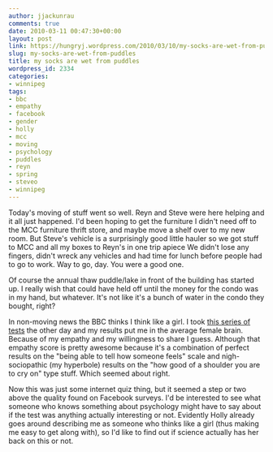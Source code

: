 ```yaml
---
author: jjackunrau
comments: true
date: 2010-03-11 00:47:30+00:00
layout: post
link: https://hungryj.wordpress.com/2010/03/10/my-socks-are-wet-from-puddles/
slug: my-socks-are-wet-from-puddles
title: my socks are wet from puddles
wordpress_id: 2334
categories:
- winnipeg
tags:
- bbc
- empathy
- facebook
- gender
- holly
- mcc
- moving
- psychology
- puddles
- reyn
- spring
- steveo
- winnipeg
---
```


Today's moving of stuff went so well. Reyn and Steve were here helping and it all just happened. I'd been hoping to get the furniture I didn't need off to the MCC furniture thrift store, and maybe move a shelf over to my new room. But Steve's vehicle is a surprisingly good little hauler so we got stuff to MCC and all my boxes to Reyn's in one trip apiece We didn't lose any fingers, didn't wreck any vehicles and had time for lunch before people had to go to work. Way to go, day. You were a good one.

Of course the annual thaw puddle/lake in front of the building has started up. I really wish that could have held off until the money for the condo was in my hand, but whatever. It's not like it's a bunch of water in the condo they bought, right?

In non-moving news the BBC thinks I think like a girl. I took [this series of tests](http://www.bbc.co.uk/science/humanbody/sex/add_user.shtml) the other day and my results put me in the average female brain. Because of my empathy and my willingness to share I guess. Although that empathy score is pretty awesome because it's a combination of perfect results on the "being able to tell how someone feels" scale and nigh-sociopathic (my hyperbole) results on the "how good of a shoulder you are to cry on" type stuff. Which seemed about right.

Now this was just some internet quiz thing, but it seemed a step or two above the quality found on Facebook surveys. I'd be interested to see what someone who knows something about psychology might have to say about if the test was anything actually interesting or not. Evidently Holly already goes around describing me as someone who thinks like a girl (thus making me easy to get along with), so I'd like to find out if science actually has her back on this or not.
